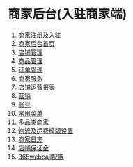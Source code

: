 商家后台(入驻商家端)
================================================

1. [商家注册及入驻](100.shop-register-and-settled-in.md)
1. [商家后台首页](200.shop-center.md)
1. [店铺管理](300.shop-manager.md)
1. [商品管理](400.goods-manager.md)
1. [订单管理](500.orders-manager.md)
1. [商家服务](600.shop-service.md)
1. [店铺运营报表](700.statement-of-operations.md)
1. [营销](800.marketing.md)
1. [账号](900.account-manager.md)
1. [常用菜单](1000.common-menus.md)
1. [多品类商家](1100.category_apply.md)
1. [物流及运费模版设置](1200.templates.md)
1. [商家日志](1300.shop-log.md)
1. [店铺保证金](1400.shop-guaranteeMoney.md)
1. [365webcall配置](1500.shop_365webcall.md)
